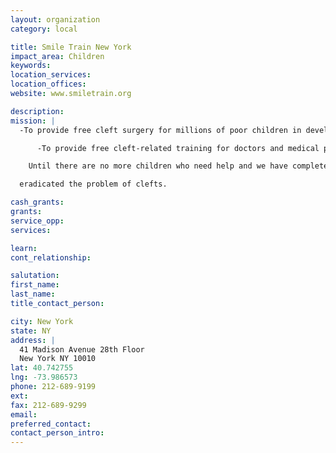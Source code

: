 ```yaml
---
layout: organization
category: local

title: Smile Train New York
impact_area: Children
keywords: 
location_services: 
location_offices: 
website: www.smiletrain.org

description: 
mission: |
  -To provide free cleft surgery for millions of poor children in developing countries.

      -To provide free cleft-related training for doctors and medical professionals.

    Until there are no more children who need help and we have completely

  eradicated the problem of clefts.

cash_grants: 
grants: 
service_opp: 
services: 

learn: 
cont_relationship: 

salutation: 
first_name: 
last_name: 
title_contact_person: 

city: New York
state: NY
address: |
  41 Madison Avenue 28th Floor  
  New York NY 10010
lat: 40.742755
lng: -73.986573
phone: 212-689-9199
ext: 
fax: 212-689-9299
email: 
preferred_contact: 
contact_person_intro: 
---
```

